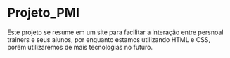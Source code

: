 # Projeto_PMI
 Este projeto se resume em um site para facilitar a interação entre persnoal trainers e seus alunos, por enquanto estamos utilizando HTML e CSS, porém utilizaremos de mais tecnologias no futuro.
